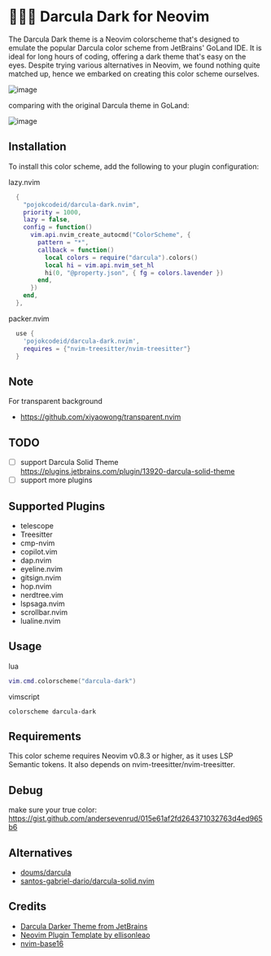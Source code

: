 # 🧛🏻‍♂️ Darcula Dark for Neovim

The Darcula Dark theme is a Neovim colorscheme that's designed to emulate the popular Darcula color scheme from JetBrains' GoLand IDE. It is ideal for long hours of coding, offering a dark theme that's easy on the eyes. Despite trying various alternatives in Neovim, we found nothing quite matched up, hence we embarked on creating this color scheme ourselves.

![image](https://github.com/xiantang/darcula-dark.nvim/blob/main/img/preview.png?raw=true)

comparing with the original Darcula theme in GoLand:

![image](https://github.com/xiantang/darcula-dark.nvim/blob/main/img/256969805-1d3f86f1-3692-4267-a113-56a76be67e99.png?raw=true)

## Installation

To install this color scheme, add the following to your plugin configuration:

lazy.nvim

```lua
  {
    "pojokcodeid/darcula-dark.nvim",
    priority = 1000,
    lazy = false,
    config = function()
      vim.api.nvim_create_autocmd("ColorScheme", {
        pattern = "*",
        callback = function()
          local colors = require("darcula").colors()
          local hi = vim.api.nvim_set_hl
          hi(0, "@property.json", { fg = colors.lavender })
        end,
      })
    end,
  },
```

packer.nvim

```lua
  use {
    'pojokcodeid/darcula-dark.nvim',
    requires = {"nvim-treesitter/nvim-treesitter"}
  }

```

## Note

For transparent background

- https://github.com/xiyaowong/transparent.nvim

## TODO

- [ ] support Darcula Solid Theme https://plugins.jetbrains.com/plugin/13920-darcula-solid-theme
- [ ] support more plugins

## Supported Plugins

- telescope
- Treesitter
- cmp-nvim
- copilot.vim
- dap.nvim
- eyeline.nvim
- gitsign.nvim
- hop.nvim
- nerdtree.vim
- lspsaga.nvim
- scrollbar.nvim
- lualine.nvim

## Usage

lua

```lua
vim.cmd.colorscheme("darcula-dark")

```

vimscript

```vimscript
colorscheme darcula-dark
```

## Requirements

This color scheme requires Neovim v0.8.3 or higher, as it uses LSP Semantic tokens. It also depends on nvim-treesitter/nvim-treesitter.

## Debug

make sure your true color: https://gist.github.com/andersevenrud/015e61af2fd264371032763d4ed965b6

## Alternatives

- [doums/darcula](https://github.com/doums/darcula)
- [santos-gabriel-dario/darcula-solid.nvim](https://github.com/santos-gabriel-dario/darcula-solid.nvim)

## Credits

- [Darcula Darker Theme from JetBrains](https://plugins.jetbrains.com/plugin/12692-darcula-darker-theme)
- [Neovim Plugin Template by ellisonleao](https://github.com/ellisonleao/nvim-plugin-template)
- [nvim-base16](https://github.com/RRethy/nvim-base16)
